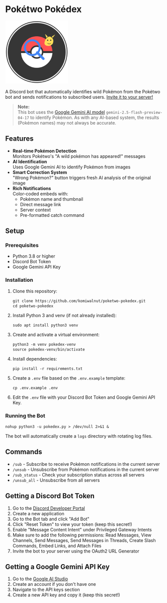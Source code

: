 # Pokétwo Pokédex

<img src="poketwo_image.svg" alt="Pokétwo Pokedex Bot" width="200"/>

A Discord bot that automatically identifies wild Pokémon from the Pokétwo bot and sends notifications to subscribed users. [Invite it to your server!](https://discord.com/oauth2/authorize?client_id=1367292911582056518)

> **Note:**  
> This bot uses the [Google Gemini AI model](https://ai.google.dev/gemini-api/docs/models) `gemini-2.5-flash-preview-04-17` to identify Pokémon. As with any AI-based system, the results (Pokémon names) may not always be accurate.

## Features

- **Real-time Pokémon Detection**  
  Monitors Pokétwo's "A wild pokémon has appeared!" messages
- **AI Identification**  
  Uses Google Gemini AI to identify Pokémon from images
- **Smart Correction System**  
  "Wrong Pokémon?" button triggers fresh AI analysis of the original image
- **Rich Notifications**  
  Color-coded embeds with:
  - Pokémon name and thumbnail
  - Direct message link
  - Server context
  - Pre-formatted catch command

## Setup

### Prerequisites

- Python 3.8 or higher
- Discord Bot Token
- Google Gemini API Key

### Installation

1. Clone this repository:
   ```
   git clone https://github.com/komiwalnut/poketwo-pokedex.git
   cd poketwo-pokedex
   ```

2. Install Python 3 and venv (if not already installed):
   ```
   sudo apt install python3 venv
   ```
3. Create and activate a virtual environment:
   ```
   python3 -m venv pokedex-venv
   source pokedex-venv/bin/activate
   ```

4. Install dependencies:
   ```
   pip install -r requirements.txt
   ```

5. Create a `.env` file based on the `.env.example` template:
   ```
   cp .env.example .env
   ```

6. Edit the `.env` file with your Discord Bot Token and Google Gemini API Key.

### Running the Bot

```
nohup python3 -u pokedex.py > /dev/null 2>&1 &
```

The bot will automatically create a `logs` directory with rotating log files.

## Commands

- `/sub` - Subscribe to receive Pokémon notifications in the current server
- `/unsub` - Unsubscribe from Pokémon notifications in the current server
- `/sub_status` - Check your subscription status across all servers
- `/unsub_all` - Unsubscribe from all servers

## Getting a Discord Bot Token

1. Go to the [Discord Developer Portal](https://discord.com/developers/applications)
2. Create a new application
3. Go to the Bot tab and click "Add Bot"
4. Click "Reset Token" to view your token (keep this secret!)
5. Enable "Message Content Intent" under Privileged Gateway Intents
6. Make sure to add the following permissions: Read Messages, View Channels, Send Messages, Send Messages in Threads, Create Slash Commands, Embed Links, and Attach Files
7. Invite the bot to your server using the OAuth2 URL Generator

## Getting a Google Gemini API Key

1. Go to the [Google AI Studio](https://aistudio.google.com/)
2. Create an account if you don't have one
3. Navigate to the API keys section
4. Create a new API key and copy it (keep this secret!)
